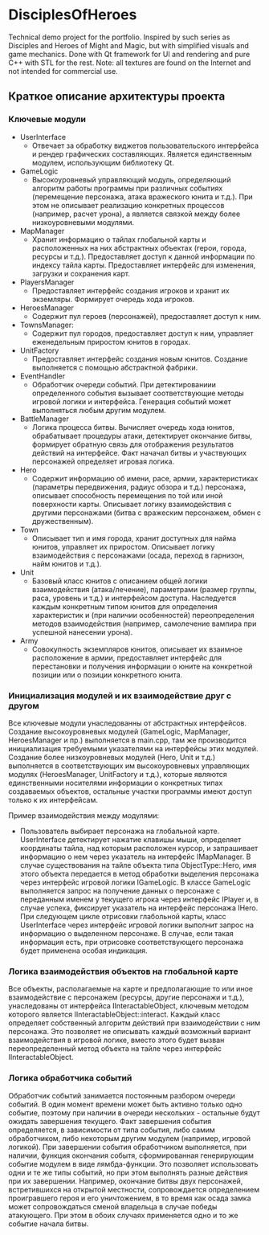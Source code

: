 # DisciplesOfHeroes
Technical demo project for the portfolio. Inspired by such series as Disciples and Heroes of Might and Magic, but with simplified visuals and game mechanics. 
Done with Qt framework for UI and rendering and pure C++ with STL for the rest.
Note: all textures are found on the Internet and not intended for commercial use.

## Краткое описание архитектуры проекта

### Ключевые модули
- UserInterface
  - Отвечает за обработку виджетов пользовательского интерфейса и рендер графических составляющих. Является единственным модулем, использующим библиотеку Qt.
- GameLogic
  - Высокоуровневый управляющий модуль, определяющий алгоритм работы программы при различных событиях (перемещение персонажа, атака вражеского юнита и т.д.). При этом не описывает реализацию конкретных процессов (например, расчет урона), а является связкой между более низкоуровневыми модулями.
- MapManager
  - Хранит информацию о тайлах глобальной карты и расположенных на них абстрактных объектах (герои, города, ресурсы и т.д.). Предоставляет доступ к данной информации по индексу тайла карты. Предоставляет интерфейс для изменения, загрузки и сохранения карт.
- PlayersManager
  - Предоставляет интерфейс создания игроков и хранит их экземляры. Формирует очередь хода игроков.
- HeroesManager
  - Содержит пул героев (персонажей), предоставляет доступ к ним.
- TownsManager:
  - Содержит пул городов, предоставляет доступ к ним, управляет еженедельным приростом юнитов в городах.
- UnitFactory
  - Предоставляет интерфейс создания новым юнитов. Создание выполняется с помощью абстрактной фабрики.
- EventHandler
  - Обработчик очереди событий. При детектированиии определенного события вызывает соответствующие методы игровой логики и интерфейса. Генерация событий может выполняться любым другим модулем.
- BattleManager
  - Логика процесса битвы. Вычисляет очередь хода юнитов, обрабатывает процедуры атаки, детектирует окончание битвы, формирует обратную связь для отображения результатов действий на интерфейсе. Факт начачал битвы и участвующих персонажей определяет игровая логика.
- Hero
  - Содержит информацию об имени, расе, армии, характеристиках (параметры передвижения, радиус обзора и т.д.) персонажа, описывает способность перемещения по той или иной поверхности карты. Описывает логику взаимодействия с другими персонажами (битва с вражеским персонажем, обмен с дружественным).
- Town
  - Описывает тип и имя города, хранит доступных для найма юнитов, управляет их приростом. Описывает логику взаимодействия с персонажами (осада, переход в гарнизон, найм юнитов и т.д.). 
- Unit
  - Базовый класс юнитов с описанием общей логики взаимодействия (атака/лечение), параметрами (размер группы, раса, уровень и т.д.) и интерфейсом доступа. Наследуется каждым конкретным типом юнитов для определения характеристик и (при наличии особенностей) переопределения методов взаимодействия (например, самолечение вампира при успешной нанесении урона).
- Army
  - Совокупность экземпляров юнитов, описывает их взаимное расположение в армии, предоставляет интерфейс для перестановки и получения информации о юните на конкретной позиции или о позиции конкретного юнита.

### Инициализация модулей и их взаимодействие друг с другом
Все ключевые модули унаследованны от абстрактных интерфейсов. Создание высокоуровневых модулей (GameLogic, MapManager, HeroesManager и пр.) выполняется в main.cpp, там же производится инициализация требуемыми указателями на интерфейсы этих модулей. Создание более низкоуровневых модулей (Hero, Unit и т.д.) выполняется в соответствующих им высокоуровневых управляющих модулях (HeroesManager, UnitFactory и т.д.), которые являются единственными носителями информации о конкретных типах создаваемых объектов, остальные участки программы имеют доступ только к их интерфейсам.

Пример взаимодействия между модулями:
  - Пользователь выбирает персонажа на глобальной карте. UserInterface детектирует нажатие клавишы мыши, определяет координаты тайла, над которым расположен курсор, и запрашивает информацию о нем через указатель на интерфейс IMapManager. В случае существования на тайле объекта типа ObjectType::Hero, имя этого объекта передается в метод обработки выделения персонажа через интерфейс игровой логики IGameLogic. В классе GameLogic выполняется запрос на получение данных о персонаже с переданным именем у текущего игрока через интерфейс IPlayer и, в случае успеха, фиксирует указатель на интерфейс персонажа IHero. При следующем цикле отрисовки глабольной карты, класс UserInterface через интерфейс игровой логики выполнит запрос на информацию о выделенном персонаже. В случае, если такая информация есть, при отрисовке соответствующего персонажа будет применена особая индикация.

### Логика взаимодействия объектов на глобальной карте
Все объекты, располагаемые на карте и предполагающие то или иное взаимодействие с персонажем (ресурсы, другие персонажи и т.д.), унаследованы от интерфейса IInteractableObject, ключевым методом которого является IInteractableObject::interact. Каждый класс определяет собственный алгоритм действий при взаимодействии с ним персонажа. Это позволяет не описывать каждый возможный вариант взаимодействия в игровой логике, вместо этого будет вызван переопределенный метод объекта на тайле через интерфейс IInteractableObject.

### Логика обработчика событий
Обработчик событий занимается постоянным разбором очереди событий. В один момент времени может быть активно только одно событие, поэтому при наличии в очереди нескольких - остальные будут ожидать завершения текущего. Факт завершения события определяется, в зависимости от типа события, либо самим обработчиком, либо некоторым другим модулем (например, игровой логикой). При завершении события обработчиком выполняется, при наличии, функция окончания событя, сформированная генерирующим событие модулем в виде лямбда-функции. Это позволяет использовать одни и те же типы событий, но при этом выполнять разные действия при их завершении. Например, окончание битвы двух персонажей, встретившихся на открытой местности, сопровождается определением проигравшего героя и его уничтожением, в то время как осада замка может сопровождаться сменой владельца в случае победы атакующего. При этом в обоих случаях применяется одно и то же событие начала битвы.
